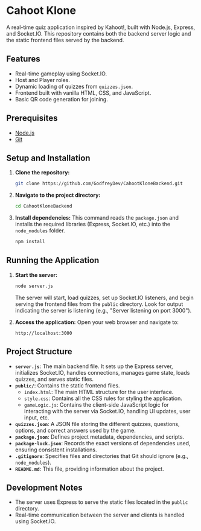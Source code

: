 # Cahoot Klone

A real-time quiz application inspired by Kahoot!, built with Node.js, Express, and Socket.IO. This repository contains both the backend server logic and the static frontend files served by the backend.

## Features

*   Real-time gameplay using Socket.IO.
*   Host and Player roles.
*   Dynamic loading of quizzes from `quizzes.json`.
*   Frontend built with vanilla HTML, CSS, and JavaScript.
*   Basic QR code generation for joining.

## Prerequisites

*   [Node.js](https://nodejs.org/)
*   [Git](https://git-scm.com/)

## Setup and Installation

1.  **Clone the repository:**
    ```bash
    git clone https://github.com/GodfreyDev/CahootKloneBackend.git
    ```

2.  **Navigate to the project directory:**
    ```bash
    cd CahootKloneBackend
    ```

3.  **Install dependencies:** This command reads the `package.json` and installs the required libraries (Express, Socket.IO, etc.) into the `node_modules` folder.
    ```bash
    npm install
    ```

## Running the Application

1.  **Start the server:**
    ```bash
    node server.js
    ```
    The server will start, load quizzes, set up Socket.IO listeners, and begin serving the frontend files from the `public` directory. Look for output indicating the server is listening (e.g., "Server listening on port 3000").

2.  **Access the application:** Open your web browser and navigate to:
    ```
    http://localhost:3000
    ```

## Project Structure

*   **`server.js`**: The main backend file. It sets up the Express server, initializes Socket.IO, handles connections, manages game state, loads quizzes, and serves static files.
*   **`public/`**: Contains the static frontend files.
    *   `index.html`: The main HTML structure for the user interface.
    *   `style.css`: Contains all the CSS rules for styling the application.
    *   `gameLogic.js`: Contains the client-side JavaScript logic for interacting with the server via Socket.IO, handling UI updates, user input, etc.
*   **`quizzes.json`**: A JSON file storing the different quizzes, questions, options, and correct answers used by the game.
*   **`package.json`**: Defines project metadata, dependencies, and scripts.
*   **`package-lock.json`**: Records the exact versions of dependencies used, ensuring consistent installations.
*   **`.gitignore`**: Specifies files and directories that Git should ignore (e.g., `node_modules`).
*   **`README.md`**: This file, providing information about the project.

## Development Notes

*   The server uses Express to serve the static files located in the `public` directory.
*   Real-time communication between the server and clients is handled using Socket.IO.
